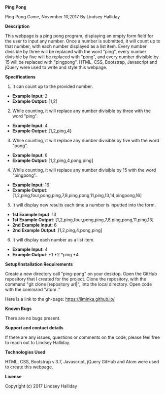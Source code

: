 **Ping Pong**

Ping Pong Game, November 10,2017
By Lindsey Halliday

**Description**

This webpage is a ping pong program, displaying an empty form field for the user to input any number. Once a number is submitted, it will count up to that number, with each number displayed as a list item. Every number divisible by three will be replaced with the word "ping", every number divisible by five will be replaced with "pong", and every number divisible by 15 will be replaced with "pingpong". HTML, CSS, Bootstrap, Javascript and jQuery were used to write and style this webpage.

**Specifications**

1. It can count up to the provided number.
  - **Example Input**: 2
  - **Example Output**: [1,2]

2. While counting, it will replace any number divisible by three with the word "ping".
  - **Example Input**: 4
  - **Example Output**: [1,2,ping,4]

3. While counting, it will replace any number divisible by five with the word "pong".
  - **Example Input**: 6
  - **Example Output**: [1,2,ping,4,pong,ping]

4. While counting, it will replace any number divisible by 15 with the word "pingpong".
  - **Example Input**: 16
  - **Example Output**: [1,2,ping,four,pong,ping,7,8,ping,pong,11,ping,13,14,pingpong,16]

5. It will display new results each time a number is inputted into the form.
  - **1st Example Input**: 13
  - **1st Example Output**: [1,2,ping,four,pong,ping,7,8,ping,pong,11,ping,13]
  - **2nd Example Input**: 6
  - **2nd Example Output**: [1,2,ping,4,pong,ping]

6. It will display each number as a list item.
  - **Example Input**: 4
  - **Example Output**:
    *1
    *2
    *ping
    *4

**Setup/Installation Requirements**

Create a new directory call "ping-pong" on your desktop. Open the GitHub repository that I created for the project. Clone the repository, with the command "git clone [repository url]", into the local directory. Open code with the command "atom ."

Here is a link to the gh-page: https://ilminka.github.io/

**Known Bugs**

There are no bugs present.

**Support and contact details**

If there are any issues, questions or comments on the code, please feel free to reach out to Lindsey Halliday.

**Technologies Used**

HTML, CSS, Bootstrap v.3.7, Javascript, jQuery GitHub and Atom were used to create this webpage.

**License**

Copyright (c) 2017 Lindsey Halliday
